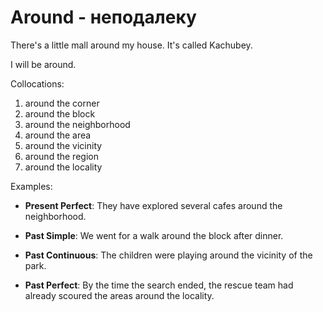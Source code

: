 # Around - неподалеку

There's a little mall around my house. It's called Kachubey.

I will be around.

Collocations:

1. around the corner
2. around the block
3. around the neighborhood
4. around the area
5. around the vicinity
6. around the region
7. around the locality

Examples:

- **Present Perfect**: They have explored several cafes around the neighborhood.

- **Past Simple**: We went for a walk around the block after dinner.

- **Past Continuous**: The children were playing around the vicinity of the park.

- **Past Perfect**: By the time the search ended, the rescue team had already scoured the areas around the locality.
